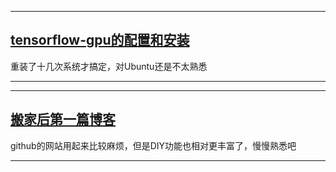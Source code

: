 * * *
## [tensorflow-gpu的配置和安装](./blog_2.html)
重装了十几次系统才搞定，对Ubuntu还是不太熟悉

* * *

* * *
## [搬家后第一篇博客](./blog_1.html)
github的网站用起来比较麻烦，但是DIY功能也相对更丰富了，慢慢熟悉吧

* * *
